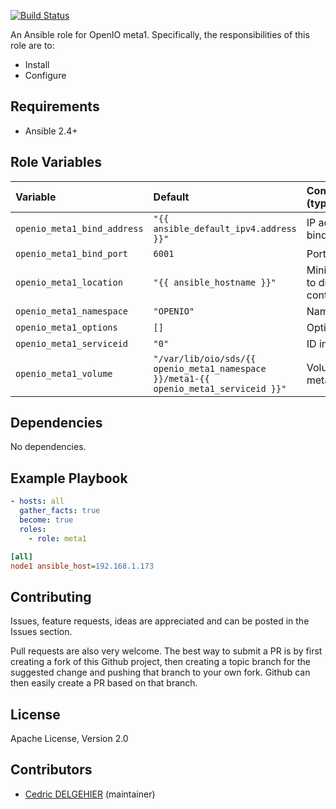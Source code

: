 [![Build Status](https://travis-ci.org/open-io/ansible-role-openio-meta1.svg?branch=master)](https://travis-ci.org/open-io/ansible-role-openio-meta1)

An Ansible role for OpenIO meta1. Specifically, the responsibilities of this role are to:

- Install
- Configure 

## Requirements

- Ansible 2.4+

## Role Variables


| Variable   | Default | Comments (type)  |
| :---       | :---    | :---             |
| `openio_meta1_bind_address` | `"{{ ansible_default_ipv4.address }}"` | IP address to bind |
| `openio_meta1_bind_port` | `6001` | Port to listen |
| `openio_meta1_location` | `"{{ ansible_hostname }}"` | Minimal distance to distributed a content/meta/rdir |
| `openio_meta1_namespace` | `"OPENIO"` | Namespace |
| `openio_meta1_options` | `[]` | Options |
| `openio_meta1_serviceid` | `"0"` | ID in gridinit |
| `openio_meta1_volume` | `"/var/lib/oio/sds/{{ openio_meta1_namespace }}/meta1-{{ openio_meta1_serviceid }}"` | Volume to store metadata |

## Dependencies

No dependencies.

## Example Playbook

```yaml
- hosts: all
  gather_facts: true
  become: true
  roles:
    - role: meta1
```


```ini
[all]
node1 ansible_host=192.168.1.173
```

## Contributing

Issues, feature requests, ideas are appreciated and can be posted in the Issues section.

Pull requests are also very welcome.
The best way to submit a PR is by first creating a fork of this Github project, then creating a topic branch for the suggested change and pushing that branch to your own fork.
Github can then easily create a PR based on that branch.

## License

Apache License, Version 2.0

## Contributors

- [Cedric DELGEHIER](https://github.com/cdelgehier) (maintainer)
